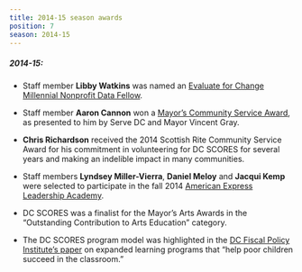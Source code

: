 ```yaml
---
title: 2014-15 season awards
position: 7
season: 2014-15
---
```


##### **2014-15:**

- Staff member **Libby Watkins** was named an <a href="http://bit.ly/1CZtJjd" target="_blank">Evaluate for Change Millennial Nonprofit Data Fellow</a>.

- Staff member **Aaron Cannon** won a <a href="https://serve.dc.gov/page/mayors-community-service-award" target="_blank">Mayor’s Community Service Award</a>, as presented to him by Serve DC and Mayor Vincent Gray.

- **Chris Richardson** received the 2014 Scottish Rite Community Service Award for his commitment in volunteering for DC SCORES for several years and making an indelible impact in many communities.

- Staff members **Lyndsey Miller-Vierra**, **Daniel Meloy** and **Jacqui Kemp** were selected to participate in the fall 2014 <a href="http://about.americanexpress.com/csr/nla.aspx" target="_blank">American Express Leadership Academy</a>.

- DC SCORES was a finalist for the Mayor’s Arts Awards in the “Outstanding Contribution to Arts Education” category.

- The DC SCORES program model was highlighted in the <a href="http://www.dcfpi.org/wp-content/uploads/2014/07/Issue-Brief-6-Expanded-Learning.pdf" target="_blank">DC Fiscal Policy Institute’s paper</a> on expanded learning programs that “help poor children succeed in the classroom.”